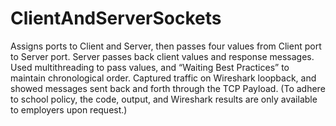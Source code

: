 # ClientAndServerSockets
Assigns ports to Client and Server, then passes four values from Client port to Server port. Server passes back client values and response messages. Used multithreading to pass values, and “Waiting Best Practices” to maintain chronological order. Captured traffic on Wireshark loopback, and showed messages sent back and forth through the TCP Payload. (To adhere to school policy, the code, output, and Wireshark results are only available to employers upon request.)
